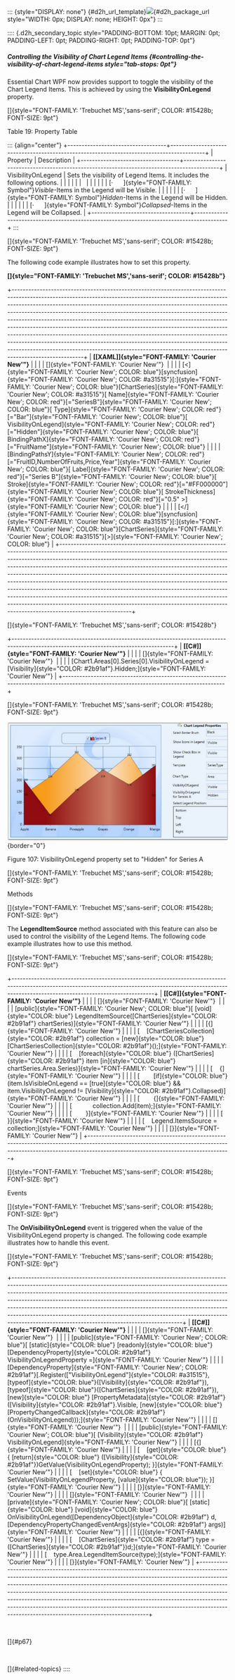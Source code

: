 ::: {style="DISPLAY: none"}
[](ms-xhelp:///?Id=d2h_url_template){#d2h_url_template}![](!package_url!){#d2h_package_url style="WIDTH: 0px; DISPLAY: none; HEIGHT: 0px"}
:::

:::: {.d2h_secondary_topic style="PADDING-BOTTOM: 10pt; MARGIN: 0pt; PADDING-LEFT: 0pt; PADDING-RIGHT: 0pt; PADDING-TOP: 0pt"}
##### Controlling the Visibility of Chart Legend Items {#controlling-the-visibility-of-chart-legend-items style="tab-stops: 0pt"}

Essential Chart WPF now provides support to toggle the visibility of the Chart Legend Items. This is achieved by using the **VisibilityOnLegend** property.

[]{style="FONT-FAMILY: 'Trebuchet MS','sans-serif'; COLOR: #15428b; FONT-SIZE: 9pt"} 

Table 19: Property Table

::: {align="center"}
+-----------------------------------+------------------------------------------------------------------------------------------+
| Property                          | Description                                                                              |
+-----------------------------------+------------------------------------------------------------------------------------------+
| VisibilityOnLegend                | Sets the visibility of Legend Items. It includes the following options.                  |
|                                   |                                                                                          |
|                                   |                                                                                          |
|                                   |                                                                                          |
|                                   | [·      ]{style="FONT-FAMILY: Symbol"}*Visible*-Items in the Legend will be Visible.     |
|                                   |                                                                                          |
|                                   | [·      ]{style="FONT-FAMILY: Symbol"}*Hidden*-Items in the Legend will be Hidden.       |
|                                   |                                                                                          |
|                                   | [·      ]{style="FONT-FAMILY: Symbol"}*Collapsed*-Items in the Legend will be Collapsed. |
+-----------------------------------+------------------------------------------------------------------------------------------+
:::

[]{style="FONT-FAMILY: 'Trebuchet MS','sans-serif'; COLOR: #15428b; FONT-SIZE: 9pt"} 

The following code example illustrates how to set this property.

**[]{style="FONT-FAMILY: 'Trebuchet MS','sans-serif'; COLOR: #15428b"}** 

+-------------------------------------------------------------------------------------------------------------------------------------------------------------------------------------------------------------------------------------------------------------------------------------------------------------------------------------------------------------------------------------------------------------------------------------------------------------------------------------------------------------------------------------------------------------------------------------------------------------------------------------------------------------------------------------------------------------------------------------------------------+
| **[\[XAML\]]{style="FONT-FAMILY: 'Courier New'"}**                                                                                                                                                                                                                                                                                                                                                                                                                                                                                                                                                                                                                                                                                                    |
|                                                                                                                                                                                                                                                                                                                                                                                                                                                                                                                                                                                                                                                                                                                                                       |
| []{style="FONT-FAMILY: 'Courier New'"}                                                                                                                                                                                                                                                                                                                                                                                                                                                                                                                                                                                                                                                                                                                |
|                                                                                                                                                                                                                                                                                                                                                                                                                                                                                                                                                                                                                                                                                                                                                       |
| [\<]{style="FONT-FAMILY: 'Courier New'; COLOR: blue"}[syncfusion]{style="FONT-FAMILY: 'Courier New'; COLOR: #a31515"}[:]{style="FONT-FAMILY: 'Courier New'; COLOR: blue"}[ChartSeries]{style="FONT-FAMILY: 'Courier New'; COLOR: #a31515"}[ Name]{style="FONT-FAMILY: 'Courier New'; COLOR: red"}[=\"SeriesB\"]{style="FONT-FAMILY: 'Courier New'; COLOR: blue"}[ Type]{style="FONT-FAMILY: 'Courier New'; COLOR: red"}[=\"Bar\"]{style="FONT-FAMILY: 'Courier New'; COLOR: blue"}[ VisibilityOnLegend]{style="FONT-FAMILY: 'Courier New'; COLOR: red"}[=\"Hidden\"]{style="FONT-FAMILY: 'Courier New'; COLOR: blue"}[ BindingPathX]{style="FONT-FAMILY: 'Courier New'; COLOR: red"}[=\"FruitName\"]{style="FONT-FAMILY: 'Courier New'; COLOR: blue"} |
|                                                                                                                                                                                                                                                                                                                                                                                                                                                                                                                                                                                                                                                                                                                                                       |
| [BindingPathsY]{style="FONT-FAMILY: 'Courier New'; COLOR: red"}[=\"FruitID,NumberOfFruits,Price,Year\"]{style="FONT-FAMILY: 'Courier New'; COLOR: blue"}[ Label]{style="FONT-FAMILY: 'Courier New'; COLOR: red"}[=\"Series B\"]{style="FONT-FAMILY: 'Courier New'; COLOR: blue"}[ Stroke]{style="FONT-FAMILY: 'Courier New'; COLOR: red"}[=\"#FF000000\"]{style="FONT-FAMILY: 'Courier New'; COLOR: blue"}[ StrokeThickness]{style="FONT-FAMILY: 'Courier New'; COLOR: red"}[=\"0.5\" \>]{style="FONT-FAMILY: 'Courier New'; COLOR: blue"}                                                                                                                                                                                                            |
|                                                                                                                                                                                                                                                                                                                                                                                                                                                                                                                                                                                                                                                                                                                                                       |
| [\</]{style="FONT-FAMILY: 'Courier New'; COLOR: blue"}[syncfusion]{style="FONT-FAMILY: 'Courier New'; COLOR: #a31515"}[:]{style="FONT-FAMILY: 'Courier New'; COLOR: blue"}[ChartSeries]{style="FONT-FAMILY: 'Courier New'; COLOR: #a31515"}[\>]{style="FONT-FAMILY: 'Courier New'; COLOR: blue"}                                                                                                                                                                                                                                                                                                                                                                                                                                                      |
+-------------------------------------------------------------------------------------------------------------------------------------------------------------------------------------------------------------------------------------------------------------------------------------------------------------------------------------------------------------------------------------------------------------------------------------------------------------------------------------------------------------------------------------------------------------------------------------------------------------------------------------------------------------------------------------------------------------------------------------------------------+

[]{style="FONT-FAMILY: 'Trebuchet MS','sans-serif'; COLOR: #15428b"} 

+---------------------------------------------------------------------------------------------------------------------------------------+
| **[\[C#\]]{style="FONT-FAMILY: 'Courier New'"}**                                                                                      |
|                                                                                                                                       |
| []{style="FONT-FAMILY: 'Courier New'"}                                                                                                |
|                                                                                                                                       |
| [Chart1.Areas\[0\].Series\[0\].VisibilityOnLegend = [Visibility]{style="COLOR: #2b91af"}.Hidden;]{style="FONT-FAMILY: 'Courier New'"} |
+---------------------------------------------------------------------------------------------------------------------------------------+

[]{style="FONT-FAMILY: 'Trebuchet MS','sans-serif'; COLOR: #15428b; FONT-SIZE: 9pt"} 

![](ImagesExt/image81_111.png){border="0"}

Figure 107: VisibilityOnLegend property set to \"Hidden\" for Series A

[]{style="FONT-FAMILY: 'Trebuchet MS','sans-serif'; COLOR: #15428b; FONT-SIZE: 9pt"} 

Methods

[]{style="FONT-FAMILY: 'Trebuchet MS','sans-serif'; COLOR: #15428b; FONT-SIZE: 9pt"} 

The **LegendItemSource** method associated with this feature can also be used to control the visibility of the Legend Items. The following code example illustrates how to use this method.

[]{style="FONT-FAMILY: 'Trebuchet MS','sans-serif'; COLOR: #15428b; FONT-SIZE: 9pt"} 

+--------------------------------------------------------------------------------------------------------------------------------------------------------------------------------------------------------------+
| **[\[C#\]]{style="FONT-FAMILY: 'Courier New'"}**                                                                                                                                                             |
|                                                                                                                                                                                                              |
| []{style="FONT-FAMILY: 'Courier New'"}                                                                                                                                                                       |
|                                                                                                                                                                                                              |
| [public]{style="FONT-FAMILY: 'Courier New'; COLOR: blue"}[ [void]{style="COLOR: blue"} LegendItemSource([ChartSeries]{style="COLOR: #2b91af"} chartSeries)]{style="FONT-FAMILY: 'Courier New'"}              |
|                                                                                                                                                                                                              |
| [{]{style="FONT-FAMILY: 'Courier New'"}                                                                                                                                                                      |
|                                                                                                                                                                                                              |
| [    [ChartSeriesCollection]{style="COLOR: #2b91af"} collection = [new]{style="COLOR: blue"} [ChartSeriesCollection]{style="COLOR: #2b91af"}();]{style="FONT-FAMILY: 'Courier New'"}                         |
|                                                                                                                                                                                                              |
| [    [foreach]{style="COLOR: blue"} ([ChartSeries]{style="COLOR: #2b91af"} item [in]{style="COLOR: blue"} chartSeries.Area.Series)]{style="FONT-FAMILY: 'Courier New'"}                                      |
|                                                                                                                                                                                                              |
| [    {]{style="FONT-FAMILY: 'Courier New'"}                                                                                                                                                                  |
|                                                                                                                                                                                                              |
| [        [if]{style="COLOR: blue"} (item.IsVisibleOnLegend == [true]{style="COLOR: blue"} && item.VisibilityOnLegend != [Visibility]{style="COLOR: #2b91af"}.Collapsed)]{style="FONT-FAMILY: 'Courier New'"} |
|                                                                                                                                                                                                              |
| [        {]{style="FONT-FAMILY: 'Courier New'"}                                                                                                                                                              |
|                                                                                                                                                                                                              |
| [            collection.Add(item);]{style="FONT-FAMILY: 'Courier New'"}                                                                                                                                      |
|                                                                                                                                                                                                              |
| [        }]{style="FONT-FAMILY: 'Courier New'"}                                                                                                                                                              |
|                                                                                                                                                                                                              |
| [    }]{style="FONT-FAMILY: 'Courier New'"}                                                                                                                                                                  |
|                                                                                                                                                                                                              |
| [    Legend.ItemsSource = collection;]{style="FONT-FAMILY: 'Courier New'"}                                                                                                                                   |
|                                                                                                                                                                                                              |
| [}]{style="FONT-FAMILY: 'Courier New'"}                                                                                                                                                                      |
+--------------------------------------------------------------------------------------------------------------------------------------------------------------------------------------------------------------+

[]{style="FONT-FAMILY: 'Trebuchet MS','sans-serif'; COLOR: #15428b; FONT-SIZE: 9pt"} 

Events

[]{style="FONT-FAMILY: 'Trebuchet MS','sans-serif'; COLOR: #15428b; FONT-SIZE: 9pt"} 

The **OnVisibilityOnLegend** event is triggered when the value of the VisibilityOnLegend property is changed. The following code example illustrates how to handle this event.

[]{style="FONT-FAMILY: 'Trebuchet MS','sans-serif'; COLOR: #15428b; FONT-SIZE: 9pt"} 

+------------------------------------------------------------------------------------------------------------------------------------------------------------------------------------------------------------------------------------------------------------------------------------------------------------------------------------------------------------------------------------------------------------------------------------------------------------------------------------------------------------------------------------------------+
| **[\[C#\]]{style="FONT-FAMILY: 'Courier New'"}**                                                                                                                                                                                                                                                                                                                                                                                                                                                                                               |
|                                                                                                                                                                                                                                                                                                                                                                                                                                                                                                                                                |
| []{style="FONT-FAMILY: 'Courier New'"}                                                                                                                                                                                                                                                                                                                                                                                                                                                                                                         |
|                                                                                                                                                                                                                                                                                                                                                                                                                                                                                                                                                |
| [public]{style="FONT-FAMILY: 'Courier New'; COLOR: blue"}[ [static]{style="COLOR: blue"} [readonly]{style="COLOR: blue"} [DependencyProperty]{style="COLOR: #2b91af"} VisibilityOnLegendProperty =]{style="FONT-FAMILY: 'Courier New'"}                                                                                                                                                                                                                                                                                                        |
|                                                                                                                                                                                                                                                                                                                                                                                                                                                                                                                                                |
| [DependencyProperty]{style="FONT-FAMILY: 'Courier New'; COLOR: #2b91af"}[.Register([\"VisibilityOnLegend\"]{style="COLOR: #a31515"}, [typeof]{style="COLOR: blue"}([Visibility]{style="COLOR: #2b91af"}), [typeof]{style="COLOR: blue"}([ChartSeries]{style="COLOR: #2b91af"}), [new]{style="COLOR: blue"} [PropertyMetadata]{style="COLOR: #2b91af"}([Visibility]{style="COLOR: #2b91af"}.Visible, [new]{style="COLOR: blue"} [PropertyChangedCallback]{style="COLOR: #2b91af"}(OnVisibilityOnLegend)));]{style="FONT-FAMILY: 'Courier New'"} |
|                                                                                                                                                                                                                                                                                                                                                                                                                                                                                                                                                |
| []{style="FONT-FAMILY: 'Courier New'"}                                                                                                                                                                                                                                                                                                                                                                                                                                                                                                         |
|                                                                                                                                                                                                                                                                                                                                                                                                                                                                                                                                                |
| [public]{style="FONT-FAMILY: 'Courier New'; COLOR: blue"}[ [Visibility]{style="COLOR: #2b91af"} VisibilityOnLegend]{style="FONT-FAMILY: 'Courier New'"}                                                                                                                                                                                                                                                                                                                                                                                        |
|                                                                                                                                                                                                                                                                                                                                                                                                                                                                                                                                                |
| [{]{style="FONT-FAMILY: 'Courier New'"}                                                                                                                                                                                                                                                                                                                                                                                                                                                                                                        |
|                                                                                                                                                                                                                                                                                                                                                                                                                                                                                                                                                |
| [    [get]{style="COLOR: blue"} { [return]{style="COLOR: blue"} ([Visibility]{style="COLOR: #2b91af"})GetValue(VisibilityOnLegendProperty); }]{style="FONT-FAMILY: 'Courier New'"}                                                                                                                                                                                                                                                                                                                                                             |
|                                                                                                                                                                                                                                                                                                                                                                                                                                                                                                                                                |
| [    [set]{style="COLOR: blue"} { SetValue(VisibilityOnLegendProperty, [value]{style="COLOR: blue"}); }]{style="FONT-FAMILY: 'Courier New'"}                                                                                                                                                                                                                                                                                                                                                                                                   |
|                                                                                                                                                                                                                                                                                                                                                                                                                                                                                                                                                |
| [}]{style="FONT-FAMILY: 'Courier New'"}                                                                                                                                                                                                                                                                                                                                                                                                                                                                                                        |
|                                                                                                                                                                                                                                                                                                                                                                                                                                                                                                                                                |
| []{style="FONT-FAMILY: 'Courier New'"}                                                                                                                                                                                                                                                                                                                                                                                                                                                                                                         |
|                                                                                                                                                                                                                                                                                                                                                                                                                                                                                                                                                |
| [private]{style="FONT-FAMILY: 'Courier New'; COLOR: blue"}[ [static]{style="COLOR: blue"} [void]{style="COLOR: blue"} OnVisibilityOnLegend([DependencyObject]{style="COLOR: #2b91af"} d, [DependencyPropertyChangedEventArgs]{style="COLOR: #2b91af"} args)]{style="FONT-FAMILY: 'Courier New'"}                                                                                                                                                                                                                                               |
|                                                                                                                                                                                                                                                                                                                                                                                                                                                                                                                                                |
| [{]{style="FONT-FAMILY: 'Courier New'"}                                                                                                                                                                                                                                                                                                                                                                                                                                                                                                        |
|                                                                                                                                                                                                                                                                                                                                                                                                                                                                                                                                                |
| [    [ChartSeries]{style="COLOR: #2b91af"} type = ([ChartSeries]{style="COLOR: #2b91af"})d;]{style="FONT-FAMILY: 'Courier New'"}                                                                                                                                                                                                                                                                                                                                                                                                               |
|                                                                                                                                                                                                                                                                                                                                                                                                                                                                                                                                                |
| [    type.Area.LegendItemSource(type);]{style="FONT-FAMILY: 'Courier New'"}                                                                                                                                                                                                                                                                                                                                                                                                                                                                    |
|                                                                                                                                                                                                                                                                                                                                                                                                                                                                                                                                                |
| [}]{style="FONT-FAMILY: 'Courier New'"}                                                                                                                                                                                                                                                                                                                                                                                                                                                                                                        |
+------------------------------------------------------------------------------------------------------------------------------------------------------------------------------------------------------------------------------------------------------------------------------------------------------------------------------------------------------------------------------------------------------------------------------------------------------------------------------------------------------------------------------------------------+

 

[]{#p67} 

 

[]{#related-topics}
::::
